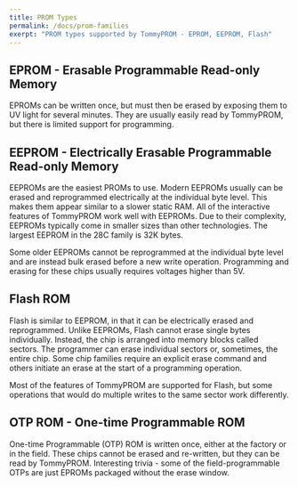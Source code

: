 ```yaml
---
title: PROM Types
permalink: /docs/prom-families
exerpt: "PROM types supported by TommyPROM - EPROM, EEPROM, Flash"
---
```


## EPROM - Erasable Programmable Read-only Memory

EPROMs can be written once, but must then be erased by exposing them to UV light for
several minutes.  They are usually easily read by TommyPROM, but there is limited
support for programming.

## EEPROM - Electrically Erasable Programmable Read-only Memory

EEPROMs are the easiest PROMs to use.  Modern EEPROMs usually can be erased and
reprogrammed electrically at the individual byte level.  This makes them appear similar to
a slower static RAM.  All of the interactive features of TommyPROM work well with EEPROMs.
Due to their complexity, EEPROMs typically come in smaller sizes than other technologies.
The largest EEPROM in the 28C family is 32K bytes.  

Some older EEPROMs cannot be reprogrammed at the individual byte level and are instead
bulk erased before a new write operation.  Programming and erasing for these chips usually
requires voltages higher than 5V.

## Flash ROM

Flash is similar to EEPROM, in that it can be electrically erased and reprogrammed. Unlike
EEPROMs, Flash cannot erase single bytes individually.  Instead, the chip is arranged into
memory blocks called sectors.  The programmer can erase individual sectors or, sometimes,
the entire chip.  Some chip families require an explicit erase command and others initiate
an erase at the start of a programming operation.

Most of the features of TommyPROM are supported for Flash, but some operations that would
do multiple writes to the same sector work differently.

## OTP ROM - One-time Programmable ROM

One-time Programmable (OTP) ROM is written once, either at the factory or in the field.
These chips cannot be erased and re-written, but they can be read by TommyPROM.
Interesting trivia - some of the field-programmable OTPs are just EPROMs packaged without
the erase window.
